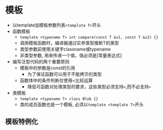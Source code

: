 # 模板

- 以template加模板参数列表`<template T>`开头
- 函数模板
  - `template <typename T> int compare(const T &v1, const T &v2) {}`
  - 调用模板函数时，编译器通过实参类型推断T的类型
  - 类型参数前使用关键字classname或typename
  - 非类型参数, 用来传递一个值，值必须是[常量表达式]
- 编写泛型代码的两个重要原则
  - 模板中的参数是const的引用
    - 为了保证函数可以用于不能拷贝的类型
  - 函数体中的条件判断仅使用<比较运算
    - 降低可函数对处理类型的要求，这些类型必须支持`<`,而不必支持`>`
- 类模板
  - `template <typename T> class Blob {}`
  - 类的成员函数也是一个模板, 必须以`template <template T>`开头

## 模板特例化